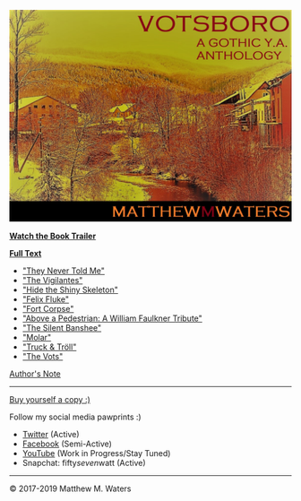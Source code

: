 ![Votsboro Front Cover](https://github.com/MattTheBobcat/VOTSBORO/blob/master/Votsboro_Frontcover.jpeg)

**[Watch the Book Trailer](https://youtu.be/IfGcjDhU8G4)**

**[Full Text](https://github.com/MattTheBobcat/VOTSBORO/blob/master/Votsboro_Full_Text.pdf)**

- ["They Never Told Me"](https://github.com/MattTheBobcat/VOTSBORO/blob/master/They_Never_Told_Me.pdf)
- ["The Vigilantes"](https://github.com/MattTheBobcat/VOTSBORO/blob/master/Vidges.pdf)
- ["Hide the Shiny Skeleton"](https://github.com/MattTheBobcat/VOTSBORO/blob/master/Shiny%20Skeleton.pdf)
- ["Felix Fluke"](https://github.com/MattTheBobcat/VOTSBORO/blob/master/Felix%20Fluke.pdf)
- ["Fort Corpse"](https://github.com/MattTheBobcat/VOTSBORO/blob/master/Fort%20Corpse.pdf)
- ["Above a Pedestrian: A William Faulkner Tribute"](https://github.com/MattTheBobcat/VOTSBORO/blob/master/Above_a_Pedestrian.pdf)
- ["The Silent Banshee"](https://github.com/MattTheBobcat/VOTSBORO/blob/master/Silent%20Banshee.pdf)
- ["Molar"](https://github.com/MattTheBobcat/VOTSBORO/blob/master/Molar.pdf)
- ["Truck & Tröll"](https://github.com/MattTheBobcat/VOTSBORO/blob/master/Truck%20and%20Tr%C3%B6ll.pdf)
- ["The Vots"](https://github.com/MattTheBobcat/VOTSBORO/blob/master/The%20Vots.pdf)


[Author's Note](https://github.com/MattTheBobcat/VOTSBORO/blob/master/Vots_Author_Note.pdf)


***
[Buy yourself a copy :)](https://www.amazon.com/s?k=Votsboro&ref=nb_sb_noss)

Follow my social media pawprints :)
- [Twitter](https://www.twitter.com/mistermorethan4) (Active)
- [Facebook](https://www.facebook.com/mistermorethanfour) (Semi-Active)
- [YouTube](https://www.youtube.com/channel/UC_s-VK6XwokSy5d3wrHNXOQ) (Work in Progress/Stay Tuned)
- Snapchat: fifty*seven*watt (Active)

***

© 2017-2019 Matthew M. Waters
